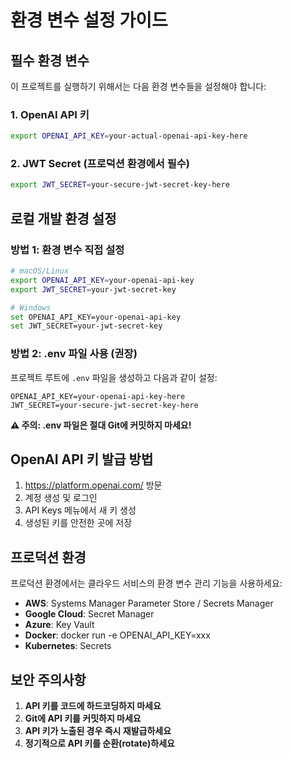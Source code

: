 # 환경 변수 설정 가이드

## 필수 환경 변수

이 프로젝트를 실행하기 위해서는 다음 환경 변수들을 설정해야 합니다:

### 1. OpenAI API 키
```bash
export OPENAI_API_KEY=your-actual-openai-api-key-here
```

### 2. JWT Secret (프로덕션 환경에서 필수)
```bash
export JWT_SECRET=your-secure-jwt-secret-key-here
```

## 로컬 개발 환경 설정

### 방법 1: 환경 변수 직접 설정
```bash
# macOS/Linux
export OPENAI_API_KEY=your-openai-api-key
export JWT_SECRET=your-jwt-secret-key

# Windows
set OPENAI_API_KEY=your-openai-api-key
set JWT_SECRET=your-jwt-secret-key
```

### 방법 2: .env 파일 사용 (권장)
프로젝트 루트에 `.env` 파일을 생성하고 다음과 같이 설정:

```env
OPENAI_API_KEY=your-openai-api-key-here
JWT_SECRET=your-secure-jwt-secret-key-here
```

**⚠️ 주의: .env 파일은 절대 Git에 커밋하지 마세요!**

## OpenAI API 키 발급 방법

1. https://platform.openai.com/ 방문
2. 계정 생성 및 로그인
3. API Keys 메뉴에서 새 키 생성
4. 생성된 키를 안전한 곳에 저장

## 프로덕션 환경

프로덕션 환경에서는 클라우드 서비스의 환경 변수 관리 기능을 사용하세요:

- **AWS**: Systems Manager Parameter Store / Secrets Manager
- **Google Cloud**: Secret Manager
- **Azure**: Key Vault
- **Docker**: docker run -e OPENAI_API_KEY=xxx
- **Kubernetes**: Secrets

## 보안 주의사항

1. **API 키를 코드에 하드코딩하지 마세요**
2. **Git에 API 키를 커밋하지 마세요**
3. **API 키가 노출된 경우 즉시 재발급하세요**
4. **정기적으로 API 키를 순환(rotate)하세요**
